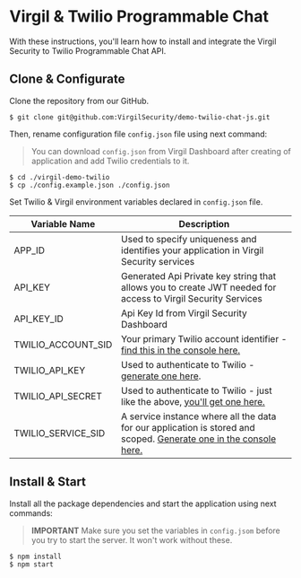 # Virgil & Twilio Programmable Chat

With these instructions, you'll learn how to install and integrate the Virgil Security to Twilio Programmable Chat API.

## Clone & Configurate

Clone the repository from our GitHub.

```
$ git clone git@github.com:VirgilSecurity/demo-twilio-chat-js.git
```

Then, rename configuration file ```config.json``` file using next command:

> You can download `config.json` from Virgil Dashboard after creating of application and add Twilio credentials to it.

```
$ cd ./virgil-demo-twilio
$ cp ./config.example.json ./config.json
```

Set Twilio & Virgil environment variables declared in `config.json` file.

| Variable Name                     | Description                    |
|-----------------------------------|--------------------------------|
| APP_ID                   | Used to specify uniqueness and identifies your application in Virgil Security services |
| API_KEY                  | Generated Api Private key string that allows you to create JWT needed for access to Virgil Security Services |
| API_KEY_ID               | Api Key Id from Virgil Security Dashboard |
| TWILIO_ACCOUNT_SID                | Your primary Twilio account identifier - [find this in the console here.](https://www.twilio.com/console)        |
| TWILIO_API_KEY                    | Used to authenticate to Twilio - [generate one here](https://www.twilio.com/console/chat/runtime/api-keys). |
| TWILIO_API_SECRET                 | Used to authenticate to Twilio - just like the above, [you'll get one here.](https://www.twilio.com/console/chat/runtime/api-keys) |
| TWILIO_SERVICE_SID            | A service instance where all the data for our application is stored and scoped. [Generate one in the console here.](https://www.twilio.com/console/chat/dashboard) |

## Install & Start

Install all the package dependencies and start the application using next commands:

> **IMPORTANT** Make sure you set the variables in `config.jsom` before you try to start the server. It won't work without these.

```
$ npm install
$ npm start
```
